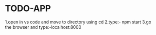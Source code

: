 # TODO-APP

1.open in vs code and move to directory using cd
2.type:- npm start
3.go the browser and type:-localhost:8000

